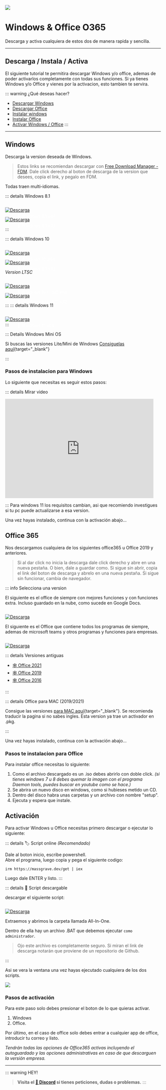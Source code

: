 ![](https://i.postimg.cc/Kv1DPvVg/Windows-Office.png)
# Windows & Office O365
Descarga y activa cualquiera de estos dos de manera rapida y sencilla.

---

## Descarga / Instala / Activa

El siguiente tutorial te permitira descargar Windows y/o office, ademas de poder activarlos completamente con todas sus funciones.
Si ya tienes Windows y/o Office y vienes por la activacion, esto tambien te servira.

::: warning ¿Qué deseas hacer?
- [Descargar Windows](/Tutoriales/Win-O365#windows)
- [Descargar Office](/Tutoriales/Win-O365#office-365)
- [Instalar windows](/Tutoriales/Win-O365#pasos-de-instalacion)
- [Instalar Office](/Tutoriales/Win-O365#pasos-te-instalacion-para-office)
- [Activar Windows / Office](/Tutoriales/Win-O365#activacion)
:::

---

## Windows

Descarga la version deseada de Windows.

> Estos links se recomiendan descargar con [Free Download Manager - FDM](https://www.freedownloadmanager.org/es/). 
> Dale click derecho al boton de descarga de la version que desees, copia el link, y pegalo en FDM.    

Todas traen multi-idiomas.

::: details Windows 8.1     

<a href="https://drive.massgrave.dev/es_windows_8.1_with_update_x64_dvd_6051503.iso" target="_blank">
 <div style="position: relative; padding-top: 1em">
   <p style="position: absolute; top: 20px; left: 20px; font-size: 14px; color: white; text-indent: 20px">🤍 Windows 8.1 x64</p>
   <img src="https://i.postimg.cc/RZPvRHhg/Mini-Descarga.png" alt="Descarga" />
 </div>
</a>

    
<a href="https://drive.massgrave.dev/es_windows_8.1_with_update_x86_dvd_6051666.iso" target="_blank">
 <div style="position: relative; padding-top: 1em">
   <p style="position: absolute; top: 20px; left: 20px; font-size: 14px; color: white; text-indent: 20px">🤍 Windows 8.1 x32</p>
   <img src="https://i.postimg.cc/RZPvRHhg/Mini-Descarga.png" alt="Descarga" />
 </div>
</a>

:::

::: details Windows 10 

<a href="https://drive.massgrave.dev/es-es_windows_10_consumer_editions_version_22h2_updated_oct_2023_x64_dvd_eb811ccc.iso" target="_blank">
 <div style="position: relative; padding-top: 1em">
   <p style="position: absolute; top: 20px; left: 20px; font-size: 14px; color: white; text-indent: 20px">🤍 Windows 10 x64</p>
   <img src="https://i.postimg.cc/RZPvRHhg/Mini-Descarga.png" alt="Descarga" />
 </div>
</a>

<a href="https://drive.massgrave.dev/es-es_windows_10_consumer_editions_version_22h2_updated_oct_2023_x86_dvd_eb811ccc.iso" target="_blank">
 <div style="position: relative; padding-top: 1em">
   <p style="position: absolute; top: 20px; left: 20px; font-size: 14px; color: white; text-indent: 20px">🤍 Windows 8.1 x32</p>
   <img src="https://i.postimg.cc/RZPvRHhg/Mini-Descarga.png" alt="Descarga" />
 </div>
</a>

*Version LTSC*

<a href="https://drive.massgrave.dev/es-es_windows_10_enterprise_ltsc_2021_x64_dvd_51d721ea.iso" target="_blank">
 <div style="position: relative; padding-top: 1em">
   <p style="position: absolute; top: 20px; left: 20px; font-size: 14px; color: white; text-indent: 20px">🤍 Windows 10 LTSC x64</p>
   <img src="https://i.postimg.cc/RZPvRHhg/Mini-Descarga.png" alt="Descarga" />
 </div>
</a>

<a href="https://drive.massgrave.dev/es-es_windows_10_enterprise_ltsc_2021_x86_dvd_243c83eb.iso" target="_blank">
 <div style="position: relative; padding-top: 1em">
   <p style="position: absolute; top: 20px; left: 20px; font-size: 14px; color: white; text-indent: 20px">🤍 Windows 10 LTSC x32</p>
   <img src="https://i.postimg.cc/RZPvRHhg/Mini-Descarga.png" alt="Descarga" />
 </div>
</a>

:::
::: details Windows 11

<a href="https://drive.massgrave.dev/es-es_windows_11_consumer_editions_version_22h2_updated_oct_2023_x64_dvd_0f09f40a.iso" target="_blank">
 <div style="position: relative; padding-top: 1em">
   <p style="position: absolute; top: 20px; left: 20px; font-size: 14px; color: white; text-indent: 20px">🤍 Windows 11 x64</p>
   <img src="https://i.postimg.cc/RZPvRHhg/Mini-Descarga.png" alt="Descarga" />
 </div>
</a>
:::

::: Details Windows Mini OS

Si buscas las versiones Lite/Mini de Windows [Consiguelas aquí](https://www.dprojects.org/minios){target="_blank"}

::: 

### Pasos de instalacion para Windows

Lo siguiente que necesitas es seguir estos pasos: 

::: details Mirar video

<iframe width="480" height="320" src="https://www.youtube.com/embed/qedjN2AA3gU" title="tutorial USB Booteable" frameborder="0" allow="accelerometer; autoplay; clipboard-write; encrypted-media; gyroscope; picture-in-picture; web-share" allowfullscreen></iframe>

:::
Para windows 11 los requisitos cambian, asi que recomiendo investigues si tu pc puede actualizarse a esa version.     

Una vez hayas instalado, continua con la activación abajo...

## Office 365 

Nos descargamos cualquiera de los siguientes office365 u Office 2019 y anteriores.

> Si al dar click no inicia la descarga dale click derecho y abre en una nueva pestaña. O bien, dale a guardar como. Si sigue sin abrir, copia el link del boton de descarga y abrelo en una nueva pestaña. Si sigue sin funcionar, cambia de navegador.

::: info Selecciona una version    

El siguiente es el office de siempre con mejores funciones y con funciones extra. Incluso guardado en la nube, como sucede en Google Docs.

<a href="https://officecdn.microsoft.com/db/492350f6-3a01-4f97-b9c0-c7c6ddf67d60/media/es-es/O365ProPlusRetail.img" target="_blank">
 <div style="position: relative; padding-top: 1em">
   <p style="position: absolute; top: 20px; left: 20px; font-size: 14px; color: white; text-indent: 20px">🤍 Office Personal</p>
   <img src="https://i.postimg.cc/RZPvRHhg/Mini-Descarga.png" alt="Descarga" />
 </div>
</a>


El siguiente es el Office que contiene todos los programas de siempre, ademas de microsoft teams y otros programas y funciones para empresas.

<a href="http://officecdn.microsoft.com/db/492350F6-3A01-4F97-B9C0-C7C6DDF67D60/media/es-es/O365BusinessRetail.img" target="_blank">
 <div style="position: relative; padding-top: 1em">
   <p style="position: absolute; top: 20px; left: 20px; font-size: 14px; color: white; text-indent: 20px">🤍 Office para Empresa</p>
   <img src="https://i.postimg.cc/RZPvRHhg/Mini-Descarga.png" alt="Descarga" />
 </div>
</a>

::: details Versiones antiguas


- [🕸 Office 2021](https://officecdn.microsoft.com/db/492350f6-3a01-4f97-b9c0-c7c6ddf67d60/media/es-es/ProPlus2021Retail.img)        
- [🕸 Office 2019](https://officecdn.microsoft.com/db/492350f6-3a01-4f97-b9c0-c7c6ddf67d60/media/es-es/ProPlus2019Retail.img)       
- [🕸 Office 2016](https://officecdn.microsoft.com/db/492350f6-3a01-4f97-b9c0-c7c6ddf67d60/media/es-es/ProPlusRetail.img)

:::

::: details Office para MAC (2019/2021)

Consigue las versiones [para MAC aquí](https://github.com/alsyundawy/Microsoft-Office-For-MacOS){target="_blank"}. Se recomienda traducir la pagina si no sabes ingles. Esta version ya trae un activador en .pkg.

:::

Una vez hayas instalado, continua con la activación abajo...

### Pasos te instalacion para Office

Para instalar office necesitas lo siguiente:

1. Como el archivo descargado es un .iso debes abrirlo con doble click. *(si tienes windows 7 u 8 debes quemar la imagen con el programa Daemon tools, puedes buscar en youtube como se hace.)*
2. Se abrira un nuevo disco en windows, como si hubieses metido un CD.
3. Dentro del disco habra unas carpetas y un archivo con nombre "setup".
4. Ejecuta y espera que instale.

## Activación

Para activar Windows u Office necesitas primero descargar o ejecutar lo siguiente:

::: details 🏷 Script online *(Recomendado)*

Dale al boton inicio, escribe powershell.      
Abre el programa, luego copia y pega el siguiente codigo:

```
irm https://massgrave.dev/get | iex
```

Luego dale ENTER y listo.
:::

::: details 📜 Script descargable

descargar el siguiente script:

<a href="https://github.com/massgravel/Microsoft-Activation-Scripts/archive/refs/heads/master.zip" target="_blank">
 <div style="position: relative; padding-top: 1em">
   <p style="position: absolute; top: 20px; left: 20px; font-size: 14px; color: white; text-indent: 20px">🤍 Script Activador</p>
   <img src="https://i.postimg.cc/RZPvRHhg/Mini-Descarga.png" alt="Descarga" />
 </div>
</a>


Extraemos y abrimos la carpeta llamada All-In-One. 

Dentro de ella hay un archivo .BAT que debemos ejecutar `como administrador`.

> Ojo este archivo es completamente seguro. Si miran el link de descarga notarán que proviene de un repositorio de Github.

:::

Asi se vera la ventana una vez hayas ejecutado cualquiera de los dos scripts. 

![](https://i.postimg.cc/G3TpBGx6/image-1.png)

### Pasos de activación

Para este paso solo debes presionar el boton de lo que quieras activar.

1. Windows
2. Office.

Por último, en el caso de office solo debes entrar a cualquier app de office, introducir tu correo y listo.

*Tendrán todas las opciones de Office365 activas incluyendo el autoguardado y las opciones administrativas en caso de que descarguen la versión empresa.*


---

::: warning HEY!
> **Visita el [🚀 Discord](https://discord.gg/hVKeY3uEru) si tienes peticiones, dudas o problemas.**
:::